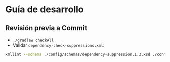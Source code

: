 # Guía de desarrollo

## Revisión previa a Commit

- `./gradlew checkAll`
- Validar `dependency-check-suppressions.xml`:

```bash
xmllint --schema ./config/schemas/dependency-suppression.1.3.xsd ./config/dependency-check-suppressions.xml
